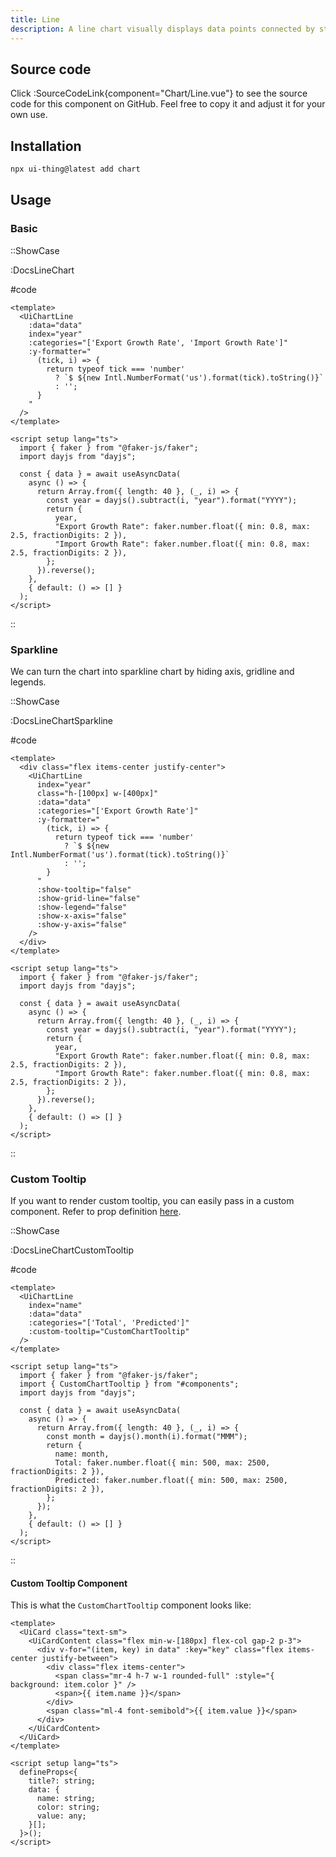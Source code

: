 ```yaml
---
title: Line
description: A line chart visually displays data points connected by straight lines, illustrating trends or relationships over a continuous axis.
---
```


## Source code

Click :SourceCodeLink{component="Chart/Line.vue"} to see the source code for this component on GitHub. Feel free to copy it and adjust it for your own use.

## Installation

```bash
npx ui-thing@latest add chart
```

## Usage

### Basic

::ShowCase

:DocsLineChart

#code

<!-- automd:file src="../../app/components/content/Docs/Chart/Line/DocsLineChart.vue" code lang="vue -->

```"vue [DocsLineChart.vue]
<template>
  <UiChartLine
    :data="data"
    index="year"
    :categories="['Export Growth Rate', 'Import Growth Rate']"
    :y-formatter="
      (tick, i) => {
        return typeof tick === 'number'
          ? `$ ${new Intl.NumberFormat('us').format(tick).toString()}`
          : '';
      }
    "
  />
</template>

<script setup lang="ts">
  import { faker } from "@faker-js/faker";
  import dayjs from "dayjs";

  const { data } = await useAsyncData(
    async () => {
      return Array.from({ length: 40 }, (_, i) => {
        const year = dayjs().subtract(i, "year").format("YYYY");
        return {
          year,
          "Export Growth Rate": faker.number.float({ min: 0.8, max: 2.5, fractionDigits: 2 }),
          "Import Growth Rate": faker.number.float({ min: 0.8, max: 2.5, fractionDigits: 2 }),
        };
      }).reverse();
    },
    { default: () => [] }
  );
</script>

```

<!-- /automd -->

::

### Sparkline

We can turn the chart into sparkline chart by hiding axis, gridline and legends.

::ShowCase

:DocsLineChartSparkline

#code

<!-- automd:file src="../../app/components/content/Docs/Chart/Line/DocsLineChartSparkline.vue" code lang="vue -->

```"vue [DocsLineChartSparkline.vue]
<template>
  <div class="flex items-center justify-center">
    <UiChartLine
      index="year"
      class="h-[100px] w-[400px]"
      :data="data"
      :categories="['Export Growth Rate']"
      :y-formatter="
        (tick, i) => {
          return typeof tick === 'number'
            ? `$ ${new Intl.NumberFormat('us').format(tick).toString()}`
            : '';
        }
      "
      :show-tooltip="false"
      :show-grid-line="false"
      :show-legend="false"
      :show-x-axis="false"
      :show-y-axis="false"
    />
  </div>
</template>

<script setup lang="ts">
  import { faker } from "@faker-js/faker";
  import dayjs from "dayjs";

  const { data } = await useAsyncData(
    async () => {
      return Array.from({ length: 40 }, (_, i) => {
        const year = dayjs().subtract(i, "year").format("YYYY");
        return {
          year,
          "Export Growth Rate": faker.number.float({ min: 0.8, max: 2.5, fractionDigits: 2 }),
          "Import Growth Rate": faker.number.float({ min: 0.8, max: 2.5, fractionDigits: 2 }),
        };
      }).reverse();
    },
    { default: () => [] }
  );
</script>

```

<!-- /automd -->

::

### Custom Tooltip

If you want to render custom tooltip, you can easily pass in a custom component. Refer to prop definition [here](/charts#custom-tooltip).

::ShowCase

:DocsLineChartCustomTooltip

#code

<!-- automd:file src="../../app/components/content/Docs/Chart/Line/DocsLineChartCustomTooltip.vue" code lang="vue -->

```"vue [DocsLineChartCustomTooltip.vue]
<template>
  <UiChartLine
    index="name"
    :data="data"
    :categories="['Total', 'Predicted']"
    :custom-tooltip="CustomChartTooltip"
  />
</template>

<script setup lang="ts">
  import { faker } from "@faker-js/faker";
  import { CustomChartTooltip } from "#components";
  import dayjs from "dayjs";

  const { data } = await useAsyncData(
    async () => {
      return Array.from({ length: 40 }, (_, i) => {
        const month = dayjs().month(i).format("MMM");
        return {
          name: month,
          Total: faker.number.float({ min: 500, max: 2500, fractionDigits: 2 }),
          Predicted: faker.number.float({ min: 500, max: 2500, fractionDigits: 2 }),
        };
      });
    },
    { default: () => [] }
  );
</script>

```

<!-- /automd -->

::

#### Custom Tooltip Component

This is what the `CustomChartTooltip` component looks like:

<!-- automd:file src="../../app/components/CustomChartTooltip.vue" code lang="vue -->

```"vue [CustomChartTooltip.vue]
<template>
  <UiCard class="text-sm">
    <UiCardContent class="flex min-w-[180px] flex-col gap-2 p-3">
      <div v-for="(item, key) in data" :key="key" class="flex items-center justify-between">
        <div class="flex items-center">
          <span class="mr-4 h-7 w-1 rounded-full" :style="{ background: item.color }" />
          <span>{{ item.name }}</span>
        </div>
        <span class="ml-4 font-semibold">{{ item.value }}</span>
      </div>
    </UiCardContent>
  </UiCard>
</template>

<script setup lang="ts">
  defineProps<{
    title?: string;
    data: {
      name: string;
      color: string;
      value: any;
    }[];
  }>();
</script>

```

<!-- /automd -->
